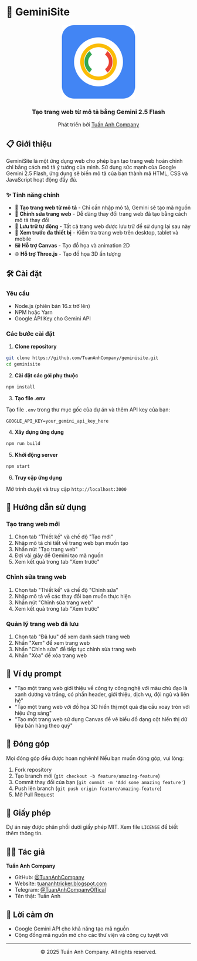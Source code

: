 # 🚀 GeminiSite

<div align="center">
  <img src="public/logo.svg" alt="GeminiSite Logo" width="200">
  <h3>Tạo trang web từ mô tả bằng Gemini 2.5 Flash</h3>
  <p>Phát triển bởi <a href="https://github.com/TuanAnhCompany">Tuấn Anh Company</a></p>
</div>

## 📋 Giới thiệu

GeminiSite là một ứng dụng web cho phép bạn tạo trang web hoàn chỉnh chỉ bằng cách mô tả ý tưởng của mình. Sử dụng sức mạnh của Google Gemini 2.5 Flash, ứng dụng sẽ biến mô tả của bạn thành mã HTML, CSS và JavaScript hoạt động đầy đủ.

### ✨ Tính năng chính

- 🎨 **Tạo trang web từ mô tả** - Chỉ cần nhập mô tả, Gemini sẽ tạo mã nguồn
- 🔄 **Chỉnh sửa trang web** - Dễ dàng thay đổi trang web đã tạo bằng cách mô tả thay đổi
- 💾 **Lưu trữ tự động** - Tất cả trang web được lưu trữ để sử dụng lại sau này
- 📱 **Xem trước đa thiết bị** - Kiểm tra trang web trên desktop, tablet và mobile
- 🖼️ **Hỗ trợ Canvas** - Tạo đồ họa và animation 2D
- 🌐 **Hỗ trợ Three.js** - Tạo đồ họa 3D ấn tượng

## 🛠️ Cài đặt

### Yêu cầu

- Node.js (phiên bản 16.x trở lên)
- NPM hoặc Yarn
- Google API Key cho Gemini API

### Các bước cài đặt

1. **Clone repository**

```bash
git clone https://github.com/TuanAnhCompany/geminisite.git
cd geminisite
```

2. **Cài đặt các gói phụ thuộc**

```bash
npm install
```

3. **Tạo file .env**

Tạo file `.env` trong thư mục gốc của dự án và thêm API key của bạn:

```
GOOGLE_API_KEY=your_gemini_api_key_here
```

4. **Xây dựng ứng dụng**

```bash
npm run build
```

5. **Khởi động server**

```bash
npm start
```

6. **Truy cập ứng dụng**

Mở trình duyệt và truy cập `http://localhost:3000`

## 📝 Hướng dẫn sử dụng

### Tạo trang web mới

1. Chọn tab "Thiết kế" và chế độ "Tạo mới"
2. Nhập mô tả chi tiết về trang web bạn muốn tạo
3. Nhấn nút "Tạo trang web"
4. Đợi vài giây để Gemini tạo mã nguồn
5. Xem kết quả trong tab "Xem trước"

### Chỉnh sửa trang web

1. Chọn tab "Thiết kế" và chế độ "Chỉnh sửa"
2. Nhập mô tả về các thay đổi bạn muốn thực hiện
3. Nhấn nút "Chỉnh sửa trang web"
4. Xem kết quả trong tab "Xem trước"

### Quản lý trang web đã lưu

1. Chọn tab "Đã lưu" để xem danh sách trang web
2. Nhấn "Xem" để xem trang web
3. Nhấn "Chỉnh sửa" để tiếp tục chỉnh sửa trang web
4. Nhấn "Xóa" để xóa trang web

## 🧩 Ví dụ prompt

- "Tạo một trang web giới thiệu về công ty công nghệ với màu chủ đạo là xanh dương và trắng, có phần header, giới thiệu, dịch vụ, đội ngũ và liên hệ"
- "Tạo một trang web với đồ họa 3D hiển thị một quả địa cầu xoay tròn với hiệu ứng sáng"
- "Tạo một trang web sử dụng Canvas để vẽ biểu đồ dạng cột hiển thị dữ liệu bán hàng theo quý"

## 🤝 Đóng góp

Mọi đóng góp đều được hoan nghênh! Nếu bạn muốn đóng góp, vui lòng:

1. Fork repository
2. Tạo branch mới (`git checkout -b feature/amazing-feature`)
3. Commit thay đổi của bạn (`git commit -m 'Add some amazing feature'`)
4. Push lên branch (`git push origin feature/amazing-feature`)
5. Mở Pull Request

## 📄 Giấy phép

Dự án này được phân phối dưới giấy phép MIT. Xem file `LICENSE` để biết thêm thông tin.

## 👨‍💻 Tác giả

**Tuấn Anh Company**

- GitHub: [@TuanAnhCompany](https://github.com/TuanAnhCompany)
- Website: [tuananhtricker.blogspot.com](https://tuananhtricker.blogspot.com/)
- Telegram: [@TuanAnhCompanyOffical](https://t.me/TuanAnhCompanyOffical)
- Tên thật: Tuấn Anh

## 🙏 Lời cảm ơn

- Google Gemini API cho khả năng tạo mã nguồn
- Cộng đồng mã nguồn mở cho các thư viện và công cụ tuyệt vời

---

<div align="center">
  <p>© 2025 Tuấn Anh Company. All rights reserved.</p>
</div> 